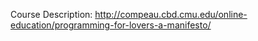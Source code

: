Course Description: http://compeau.cbd.cmu.edu/online-education/programming-for-lovers-a-manifesto/
